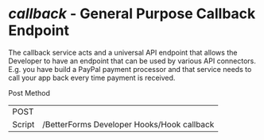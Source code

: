 # _callback_ - General Purpose Callback Endpoint

The callback service acts and a universal API endpoint that allows the Developer to have an endpoint that can be used by various API connectors. E.g. you have build a PayPal payment processor and that service needs to call your app back every time payment is received.



Post Method

|  |  |
| :--- | :--- |
| POST |  |
| Script | /BetterForms Developer Hooks/Hook callback |



